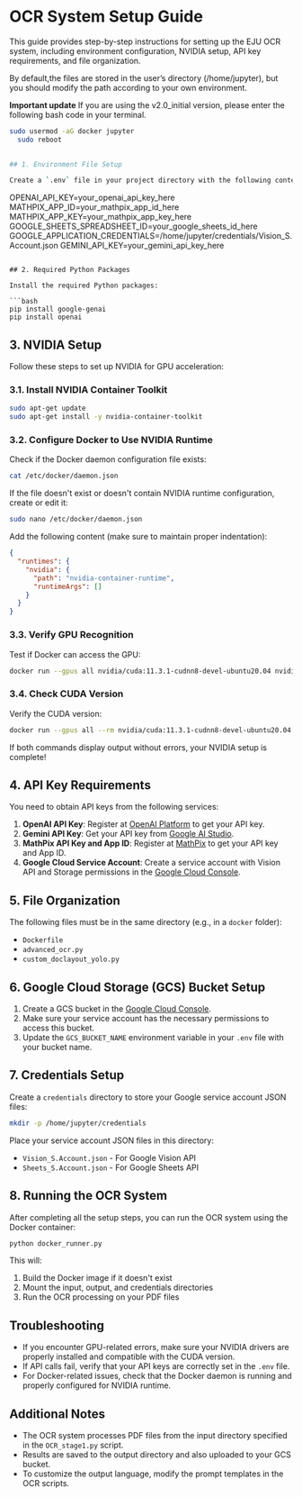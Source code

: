 # OCR System Setup Guide

This guide provides step-by-step instructions for setting up the EJU OCR system, including environment configuration, NVIDIA setup, API key requirements, and file organization.

By default,the files are stored in the user’s directory (/home/jupyter), but you should modify the path according to your own environment.

**Important update**
If you are using the v2.0_initial version, please enter the following bash code in your terminal.
```bash
sudo usermod -aG docker jupyter
  sudo reboot
  

## 1. Environment File Setup

Create a `.env` file in your project directory with the following content. Replace the placeholder values with your actual API keys and credentials:

```
OPENAI_API_KEY=your_openai_api_key_here
MATHPIX_APP_ID=your_mathpix_app_id_here
MATHPIX_APP_KEY=your_mathpix_app_key_here
GOOGLE_SHEETS_SPREADSHEET_ID=your_google_sheets_id_here
GOOGLE_APPLICATION_CREDENTIALS=/home/jupyter/credentials/Vision_S.Account.json
GEMINI_API_KEY=your_gemini_api_key_here
```

## 2. Required Python Packages

Install the required Python packages:

```bash
pip install google-genai
pip install openai
```

## 3. NVIDIA Setup

Follow these steps to set up NVIDIA for GPU acceleration:

### 3.1. Install NVIDIA Container Toolkit

```bash
sudo apt-get update
sudo apt-get install -y nvidia-container-toolkit
```

### 3.2. Configure Docker to Use NVIDIA Runtime

Check if the Docker daemon configuration file exists:

```bash
cat /etc/docker/daemon.json
```

If the file doesn't exist or doesn't contain NVIDIA runtime configuration, create or edit it:

```bash
sudo nano /etc/docker/daemon.json
```

Add the following content (make sure to maintain proper indentation):

```json
{
  "runtimes": {
    "nvidia": {
      "path": "nvidia-container-runtime",
      "runtimeArgs": []
    }
  }
}
```

### 3.3. Verify GPU Recognition

Test if Docker can access the GPU:

```bash
docker run --gpus all nvidia/cuda:11.3.1-cudnn8-devel-ubuntu20.04 nvidia-smi
```

### 3.4. Check CUDA Version

Verify the CUDA version:

```bash
docker run --gpus all --rm nvidia/cuda:11.3.1-cudnn8-devel-ubuntu20.04 nvcc --version
```

If both commands display output without errors, your NVIDIA setup is complete!

## 4. API Key Requirements

You need to obtain API keys from the following services:

1. **OpenAI API Key**: Register at [OpenAI Platform](https://platform.openai.com/) to get your API key.
2. **Gemini API Key**: Get your API key from [Google AI Studio](https://makersuite.google.com/).
3. **MathPix API Key and App ID**: Register at [MathPix](https://mathpix.com/) to get your API key and App ID.
4. **Google Cloud Service Account**: Create a service account with Vision API and Storage permissions in the [Google Cloud Console](https://console.cloud.google.com/).

## 5. File Organization

The following files must be in the same directory (e.g., in a `docker` folder):

- `Dockerfile`
- `advanced_ocr.py`
- `custom_doclayout_yolo.py`

## 6. Google Cloud Storage (GCS) Bucket Setup

1. Create a GCS bucket in the [Google Cloud Console](https://console.cloud.google.com/storage/browser).
2. Make sure your service account has the necessary permissions to access this bucket.
3. Update the `GCS_BUCKET_NAME` environment variable in your `.env` file with your bucket name.

## 7. Credentials Setup

Create a `credentials` directory to store your Google service account JSON files:

```bash
mkdir -p /home/jupyter/credentials 
```

Place your service account JSON files in this directory:
- `Vision_S.Account.json` - For Google Vision API
- `Sheets_S.Account.json` - For Google Sheets API

## 8. Running the OCR System

After completing all the setup steps, you can run the OCR system using the Docker container:

```bash
python docker_runner.py
```

This will:
1. Build the Docker image if it doesn't exist
2. Mount the input, output, and credentials directories
3. Run the OCR processing on your PDF files

## Troubleshooting

- If you encounter GPU-related errors, make sure your NVIDIA drivers are properly installed and compatible with the CUDA version.
- If API calls fail, verify that your API keys are correctly set in the `.env` file.
- For Docker-related issues, check that the Docker daemon is running and properly configured for NVIDIA runtime.

## Additional Notes

- The OCR system processes PDF files from the input directory specified in the `OCR_stage1.py` script.
- Results are saved to the output directory and also uploaded to your GCS bucket.
- To customize the output language, modify the prompt templates in the OCR scripts.
